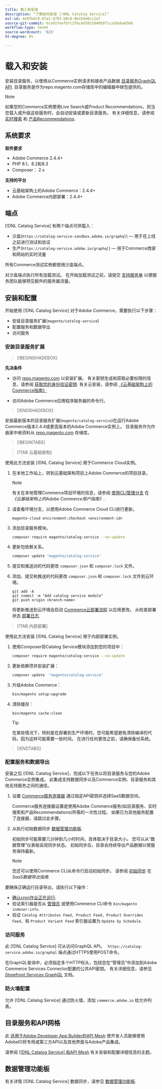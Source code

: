 ```yaml
---
title: 载入和安装
description: “了解如何安装 [!DNL Catalog Service]"
exl-id: 4e9fbdc9-67a1-4703-b8c0-8b159e0cc2a7
source-git-commit: 6ca91feefbfc2fbc4d5851040b9f1ca3de6a6560
workflow-type: tm+mt
source-wordcount: '823'
ht-degree: 0%

---
```


# 载入和安装

安装目录服务，以使用从Commerce实例请求和接收产品数据 [目录服务GraphQL API](https://developer.adobe.com/commerce/services/graphql/catalog-service/). 目录服务是作为repo.magento.com存储库中的编辑器中继包提供的。

>[!NOTE]
>
>如果您的Commerce实例使用Live Search或Product Recommendations，则当您载入或升级这些服务时，会自动安装或更新目录服务。 有关详细信息，请参阅 [实时搜索](https://experienceleague.adobe.com/en/docs/commerce-merchant-services/live-search/install) 和 [产品Recommendations](https://experienceleague.adobe.com/en/docs/commerce-merchant-services/product-recommendations/getting-started/install-configure).



## 系统要求

**软件要求**

- Adobe Commerce 2.4.4+
- PHP 8.1、8.2和8.3
- Composer： 2.x

**支持的平台**

- 云基础架构上的Adobe Commerce：2.4.4+
- Adobe Commerce内部部署：2.4.4+

## 端点

[!DNL Catalog Service] 有两个端点可供载入：

- 沙盒(`https://catalog-service-sandbox.adobe.io/graphql`) — 用于在上线之前进行测试和验证
- 生产(`https://catalog-service.adobe.io/graphql`) — 用于Commerce商家和网站的实时流量

所有Commerce测试实例都使用沙盒端点。

对沙盒端点执行所有加载测试。 在开始加载测试之前，请提交 [支持服务单](https://experienceleague.adobe.com/docs/commerce-knowledge-base/kb/help-center-guide/magento-help-center-user-guide.html#submit-ticket) 以便服务团队能够预见额外的服务器流量。

## 安装和配置

开始使用 [!DNL Catalog Service] 对于Adobe Commerce，需要执行以下步骤：

- 安装目录服务扩展(`magento/catalog-service`)
- 配置服务和数据导出
- 访问服务

### 安装目录服务扩展

>[!BEGINSHADEBOX]

**先决条件**

- 访问 [repo.magento.com](https://repo.magento.com) 以安装扩展。 有关密钥生成和获取必要权限的信息，请参阅 [获取您的身份验证密钥](https://experienceleague.adobe.com/en/docs/commerce-operations/installation-guide/prerequisites/authentication-keys). 有关云安装，请参阅 [《云基础架构上的Commerce指南》](https://experienceleague.adobe.com/en/docs/commerce-cloud-service/user-guide/develop/authentication-keys)

- 访问Adobe Commerce应用程序服务器的命令行。

>[!ENDSHADEBOX]

安装最新版本的目录服务扩展(`magento/catalog-service`)在运行Adobe Commerce版本2.4.4或更高版本的Adobe Commerce实例上。 目录服务作为作曲家中继资料从 [repo.magento.com](https://repo.magento.com) 存储库。

>[!BEGINTABS]

>[!TAB 云基础架构]

使用此方法安装 [!DNL Catalog Service] 用于Commerce Cloud实例。

1. 在本地工作站上，转到云基础架构项目上Adobe Commerce的项目目录。

   >[!NOTE]
   >
   >有关在本地管理Commerce项目环境的信息，请参阅 [使用CLI管理分支](https://experienceleague.adobe.com/en/docs/commerce-cloud-service/user-guide/develop/cli-branches) 在 _《云基础架构上的Adobe Commerce用户指南》_.

1. 请查看环境分支，以使用Adobe Commerce Cloud CLI进行更新。

   ```shell
   magento-cloud environment:checkout <environment-id>
   ```

1. 添加目录服务模块。

   ```bash
   composer require magento/catalog-service --no-update
   ```

1. 更新包依赖关系。

   ```bash
   composer update "magento/catalog-service"
   ```

1. 提交和推送对的代码更改 `composer.json` 和 `composer.lock` 文件。

1. 添加、提交和推送的代码更改 `composer.json` 和 `composer.lock` 文件到云环境。

   ```shell
   git add -A
   git commit -m "Add catalog service module"
   git push origin <branch-name>
   ```

   将更新推送到云环境会启动 [Commerce云部署流程](https://experienceleague.adobe.com/en/docs/commerce-cloud-service/user-guide/develop/deploy/process) 以应用更改。 从检查部署状态 [部署日志](https://experienceleague.adobe.com/en/docs/commerce-cloud-service/user-guide/develop/test/log-locations#deploy-log).

>[!TAB 内部部署]

使用此方法安装 [!DNL Catalog Service] 用于内部部署实例。

1. 使用Composer将Catalog Service模块添加到您的项目中：

   ```bash
   composer require magento/catalog-service --no-update
   ```

1. 更新依赖项并安装扩展：

   ```bash
   composer update  "magento/catalog-service"
   ```

1. 升级Adobe Commerce：

   ```bash
   bin/magento setup:upgrade
   ```

1. 清除缓存：

   ```bash
   bin/magento cache:clean
   ```

   >[!TIP]
   >
   >在某些情况下，特别是在部署到生产环境时，您可能希望避免清除编译的代码，因为这样可能需要一些时间。 在进行任何更改之前，请确保备份系统。

>[!ENDTABS]

### 配置服务和数据导出

安装之后 [!DNL Catalog Service]，完成以下任务以将目录服务与您的Adobe Commerce实例集成。 此集成支持数据同步以及Commerce实例、目录服务和其他支持服务之间的通信。

1. 设置 [Commerce服务连接器](https://experienceleague.adobe.com/en/docs/commerce-merchant-services/user-guides/integration-services/saas) 通过指定API密钥并选择SaaS数据空间。

   Commerce服务连接器设置是使用Adobe Commerce服务(如目录服务、实时搜索和产品Recommendations)所需的一次性过程。 如果已为其他服务配置了连接器，请跳过此步骤。

1. 从执行初始数据同步 [数据管理功能板](https://experienceleague.adobe.com/en/docs/commerce-admin/systems/data-transfer/data-dashboard).

   初始同步可能需要几分钟到几小时时间，具体取决于目录大小。 您可以从“数据管理”仪表板监视同步状态。 初始同步后，目录会持续导出产品数据以使服务保持最新。

   >[!NOTE]
   >
   >您还可以使用Commerce CLI从命令行启动初始同步。 请参阅 [初始同步](../data-export/data-export-cli-commands.md#initial-sync) 在 _SaaS数据导出指南_.

要确保正确运行目录导出，请执行以下操作：

- [确认cron作业正在运行](https://experienceleague.adobe.com/en/docs/commerce-knowledge-base/kb/troubleshooting/miscellaneous/cron-readiness-check-issues).
- 验证索引器是否从 [管理员](https://experienceleague.adobe.com/en/docs/commerce-admin/systems/tools/index-management) 或使用Commerce CLI命令 `bin/magento indexer:info`.
- 验证 `Catalog Attributes Feed, Product Feed, Product Overrides Feed`、和 `Product Variant Feed` 索引器设置为 `Update by Schedule`.

### 访问服务

此 [!DNL Catalog Service] 可从访问GraphQL API。 ` https://catalog-service.adobe.io/graphql` 端点通过HTTPS使用POST命令。

在GraphQL查询中，必须指定多个HTTP标头，包括您在“管理员”中添加到Adobe Commerce Services Connector配置的公共API密钥。 有关详细信息，请参见 [Storefront Services GraphQL](https://developer.adobe.com/commerce/services/graphql/) 文档。

### 防火墙配置

允许 [!DNL Catalog Service] 通过防火墙，添加 `commerce.adobe.io` 给允许列表。

## 目录服务和API网格

此 [适用于Adobe Developer App Builder的API Mesh](https://developer.adobe.com/graphql-mesh-gateway/gateway/overview/) 使开发人员能够使用AdobeIO将专用或第三方API以及其他界面与Adobe产品集成。

请参阅 [[!DNL Catalog Service] 和API Mesh](mesh.md) 有关安装和配置详细信息的主题。

## 数据管理功能板

有关详情 [!DNL Catalog Service] 数据同步，请参见 [数据管理功能板](https://experienceleague.adobe.com/en/docs/commerce-admin/systems/data-transfer/data-dashboard).
